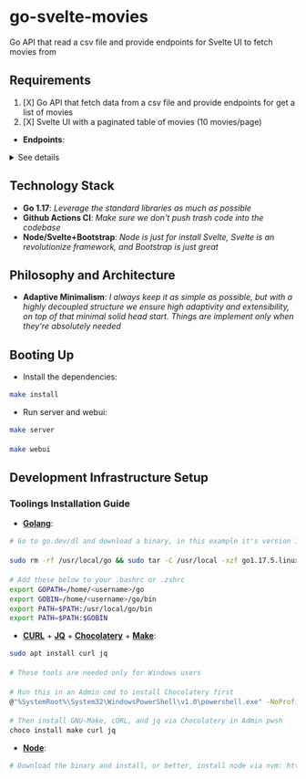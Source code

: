 # go-svelte-movies

Go API that read a csv file and provide endpoints for Svelte UI to fetch movies from

## Requirements

1. [X] Go API that fetch data from a csv file and provide endpoints for get a list of movies
2. [X] Svelte UI with a paginated table of movies (10 movies/page)

- **Endpoints**:

<details>
	<summary>See details</summary>

### Rqm1: Go API that fetch data from a csv file and provide endpoints for get a list of movies

```bash
# See Booting Up running instructions in the section below first, and then:


curl 'http://localhost:5000/movies?page_id=1&page_size=10' | jq
# Should return
[
  {
    "Film": "Film",
    "Genre": "Genre",
    "LeadStudio": "Lead Studio",
    "AudienceScorePercentage": "Audience score %",
    "Profitability": "Profitability",
    "RottenTomatoesPercentage": "Rotten Tomatoes %",
    "WorldwideGross": "Worldwide Gross",
    "Year": "Year"
  },
  {
    "Film": "Zack and Miri Make a Porno",
    "Genre": "Romance",
    "LeadStudio": "The Weinstein Company",
    "AudienceScorePercentage": "70",
    "Profitability": "1.747541667",
    "RottenTomatoesPercentage": "64",
    "WorldwideGross": "$41.94 ",
    "Year": "2008"
  },
  {
    "Film": "Youth in Revolt",
    "Genre": "Comedy",
    "LeadStudio": "The Weinstein Company",
    "AudienceScorePercentage": "52",
    "Profitability": "1.09",
    "RottenTomatoesPercentage": "68",
    "WorldwideGross": "$19.62 ",
    "Year": "2010"
  },
  {
    "Film": "You Will Meet a Tall Dark Stranger",
    "Genre": "Comedy",
    "LeadStudio": "Independent",
    "AudienceScorePercentage": "35",
    "Profitability": "1.211818182",
    "RottenTomatoesPercentage": "43",
    "WorldwideGross": "$26.66 ",
    "Year": "2010"
  },
  {
    "Film": "When in Rome",
    "Genre": "Comedy",
    "LeadStudio": "Disney",
    "AudienceScorePercentage": "44",
    "Profitability": "0",
    "RottenTomatoesPercentage": "15",
    "WorldwideGross": "$43.04 ",
    "Year": "2010"
  },
  {
    "Film": "What Happens in Vegas",
    "Genre": "Comedy",
    "LeadStudio": "Fox",
    "AudienceScorePercentage": "72",
    "Profitability": "6.267647029",
    "RottenTomatoesPercentage": "28",
    "WorldwideGross": "$219.37 ",
    "Year": "2008"
  },
  {
    "Film": "Water For Elephants",
    "Genre": "Drama",
    "LeadStudio": "20th Century Fox",
    "AudienceScorePercentage": "72",
    "Profitability": "3.081421053",
    "RottenTomatoesPercentage": "60",
    "WorldwideGross": "$117.09 ",
    "Year": "2011"
  },
  {
    "Film": "WALL-E",
    "Genre": "Animation",
    "LeadStudio": "Disney",
    "AudienceScorePercentage": "89",
    "Profitability": "2.896019067",
    "RottenTomatoesPercentage": "96",
    "WorldwideGross": "$521.28 ",
    "Year": "2008"
  },
  {
    "Film": "Waitress",
    "Genre": "Romance",
    "LeadStudio": "Independent",
    "AudienceScorePercentage": "67",
    "Profitability": "11.0897415",
    "RottenTomatoesPercentage": "89",
    "WorldwideGross": "$22.18 ",
    "Year": "2007"
  },
  {
    "Film": "Waiting For Forever",
    "Genre": "Romance",
    "LeadStudio": "Independent",
    "AudienceScorePercentage": "53",
    "Profitability": "0.005",
    "RottenTomatoesPercentage": "6",
    "WorldwideGross": "$0.03 ",
    "Year": "2011"
  }
]

curl 'http://localhost:5000/movies?page_id=2&page_size=2' | jq
# Should return
[
  {
    "Film": "Valentine's Day",
    "Genre": "Comedy",
    "LeadStudio": "Warner Bros.",
    "AudienceScorePercentage": "54",
    "Profitability": "4.184038462",
    "RottenTomatoesPercentage": "17",
    "WorldwideGross": "$217.57 ",
    "Year": "2010"
  },
  {
    "Film": "Tyler Perry's Why Did I get Married",
    "Genre": "Romance",
    "LeadStudio": "Independent",
    "AudienceScorePercentage": "47",
    "Profitability": "3.7241924",
    "RottenTomatoesPercentage": "46",
    "WorldwideGross": "$55.86 ",
    "Year": "2007"
  }
]
```

### Svelte UI with a paginated table of movies (10 movies/page)

![API Works](api_works.png "API Works")
![Web Works](web_works.png "Web Works")

</details>

## Technology Stack

- **Go 1.17**: *Leverage the standard libraries as much as possible*
- **Github Actions CI**: *Make sure we don't push trash code into the codebase*
- **Node/Svelte+Bootstrap**: *Node is just for install Svelte, Svelte is an revolutionize framework, and Bootstrap is just great*

## Philosophy and Architecture

- **Adaptive Minimalism**: *I always keep it as simple as possible, but with a highly decoupled structure we ensure high adaptivity and extensibility, on top of that minimal solid head start. Things are implement only when they're absolutely needed*

## Booting Up

- Install the dependencies:

```bash
make install
```

- Run server and webui:

```bash
make server

make webui
```

## Development Infrastructure Setup

### Toolings Installation Guide

- [**Golang**](https://go.dev/doc/install):

```bash
# Go to go.dev/dl and download a binary, in this example it's version 1.17.5

sudo rm -rf /usr/local/go && sudo tar -C /usr/local -xzf go1.17.5.linux-amd64.tar.gz

# Add these below to your .bashrc or .zshrc
export GOPATH=/home/<username>/go
export GOBIN=/home/<username>/go/bin
export PATH=$PATH:/usr/local/go/bin
export PATH=$PATH:$GOBIN
```

- [**CURL**](https://curl.se/download.html) + [**JQ**](https://stedolan.github.io/jq/) + [**Chocolatery**](https://docs.chocolatey.org/en-us/choco/setup) + [**Make**](https://community.chocolatey.org/packages/make):

```bash
sudo apt install curl jq

# These tools are needed only for Windows users

# Run this in an Admin cmd to install Chocolatery first
@"%SystemRoot%\System32\WindowsPowerShell\v1.0\powershell.exe" -NoProfile -InputFormat None -ExecutionPolicy Bypass -Command "[System.Net.ServicePointManager]::SecurityProtocol = 3072; iex ((New-Object System.Net.WebClient).DownloadString('https://community.chocolatey.org/install.ps1'))" && SET "PATH=%PATH%;%ALLUSERSPROFILE%\chocolatey\bin"

# Then install GNU-Make, cURL, and jq via Chocolatery in Admin pwsh
choco install make curl jq
```

- [**Node**](https://nodejs.org/en/download/):

```bash
# Download the binary and install, or better, install node via nvm: https://github.com/nvm-sh/nvm
```
